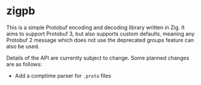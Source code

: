 # zigpb

This is a simple Protobuf encoding and decoding library written in Zig. It aims to support Protobuf 3, but also supports custom defaults, meaning any Protobuf 2
message which does not use the deprecated groups feature can also be used.

Details of the API are currently subject to change. Some planned changes are as follows:

- Add a comptime parser for `.proto` files
